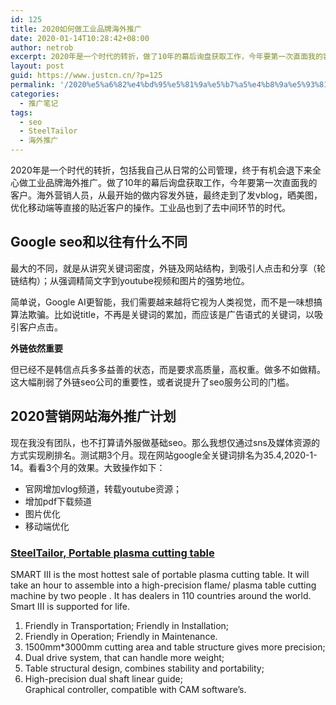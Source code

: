 ```yaml
---
id: 125
title: 2020如何做工业品牌海外推广
date: 2020-01-14T10:28:42+08:00
author: netrob
excerpt: 2020年是一个时代的转折，做了10年的幕后询盘获取工作，今年要第一次直面我的客户。海外营销人员，从最开始的做内容发外链，最终走到了发vblog，晒美图，优化移动端等直接的贴近客户的操作。JustCN将尝试不同的seo方式，精于内容放弃工作量的方式，提升portable plasma cutting table 的排名
layout: post
guid: https://www.justcn.cn/?p=125
permalink: '/2020%e5%a6%82%e4%bd%95%e5%81%9a%e5%b7%a5%e4%b8%9a%e5%93%81%e7%89%8c%e6%b5%b7%e5%a4%96%e6%8e%a8%e5%b9%bf/'
categories:
  - 推广笔记
tags:
  - seo
  - SteelTailor
  - 海外推广
---
```

2020年是一个时代的转折，包括我自己从日常的公司管理，终于有机会退下来全心做工业品牌海外推广。做了10年的幕后询盘获取工作，今年要第一次直面我的客户。海外营销人员，从最开始的做内容发外链，最终走到了发vblog，晒美图，优化移动端等直接的贴近客户的操作。工业品也到了去中间环节的时代。

## Google seo和以往有什么不同

最大的不同，就是从讲究关键词密度，外链及网站结构，到吸引人点击和分享（轮链结构）；从强调精简文字到youtube视频和图片的强势地位。

简单说，Google AI更智能，我们需要越来越将它视为人类视觉，而不是一味想搞算法欺骗。比如说title，不再是关键词的累加，而应该是广告语式的关键词，以吸引客户点击。

**外链依然重要**

但已经不是韩信点兵多多益善的状态，而是要求高质量，高权重。做多不如做精。这大幅削弱了外链seo公司的重要性，或者说提升了seo服务公司的门槛。

## 2020营销网站海外推广计划

现在我没有团队，也不打算请外服做基础seo。那么我想仅通过sns及媒体资源的方式实现刷排名。测试期3个月。现在网站google全关键词排名为35.4,2020-1-14。看看3个月的效果。大致操作如下：

  * 官网增加vlog频道，转载youtube资源；
  * 增加pdf下载频道
  * 图片优化
  * 移动端优化

### <a href="https://www.steeltailor.com/portable-cnc-cutting-machine/smartiii-portable-table-cnc-cutting-machine-detail.html" target="_blank" rel="noreferrer noopener" aria-label="SteelTailor, Portable plasma cutting table (opens in a new tab)">SteelTailor, Portable plasma cutting table</a>

SMART III is the most hottest sale of portable plasma cutting table. It will take an hour to assemble into a high-precision flame/ plasma table cutting machine by two people . It has dealers in 110 countries around the world. Smart III is supported for life.

  1. Friendly in Transportation; Friendly in Installation;
  2. Friendly in Operation; Friendly in Maintenance. 
  3. 1500mm*3000mm cutting area and table structure gives more precision;
  4. Dual drive system, that can handle more weight;
  5. Table structural design, combines stability and portability;
  6. High-precision dual shaft linear guide;  
    Graphical controller, compatible with CAM software’s.